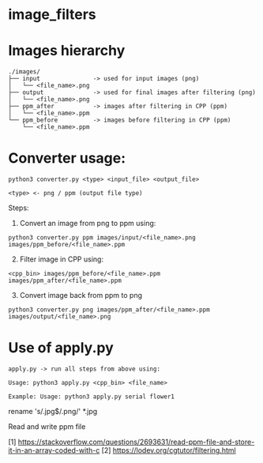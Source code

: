 # image_filters

# Images hierarchy

```
./images/
├── input               -> used for input images (png)
│   └── <file_name>.png
├── output              -> used for final images after filtering (png)
│   └── <file_name>.png
├── ppm_after           -> images after filtering in CPP (ppm)
│   └── <file_name>.ppm
└── ppm_before          -> images before filtering in CPP (ppm)
    └── <file_name>.ppm
```


# Converter usage:

```
python3 converter.py <type> <input_file> <output_file>

<type> <- png / ppm (output file type)

```

Steps:

1. Convert an image from png to ppm using:

```
python3 converter.py ppm images/input/<file_name>.png images/ppm_before/<file_name>.ppm
```

2. Filter image in CPP using:

```
<cpp_bin> images/ppm_before/<file_name>.ppm images/ppm_after/<file_name>.ppm
```

3. Convert image back from ppm to png
```
python3 converter.py png images/ppm_after/<file_name>.ppm images/output/<file_name>.png
```


# Use of apply.py

```
apply.py -> run all steps from above using:

Usage: python3 apply.py <cpp_bin> <file_name>

Example: Usage: python3 apply.py serial flower1

```

rename 's/\.jpg$/.png/' *.jpg



Read and write ppm file

[1] https://stackoverflow.com/questions/2693631/read-ppm-file-and-store-it-in-an-array-coded-with-c
[2] https://lodev.org/cgtutor/filtering.html

